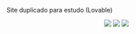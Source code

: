 Site duplicado para estudo (Lovable)
<div align="center">
  <img src="https://img.shields.io/badge/-MICHAEL%20MYERS-black?style=for-the-badge&logo=ghost&logoColor=white">
  <img src="https://img.shields.io/badge/-HALLOWEEN-orange?style=for-the-badge&logo=pumpkin&logoColor=black">
  <img src="https://img.shields.io/badge/-SLASHER-red?style=for-the-badge&logo=knife&logoColor=white">
</div>
